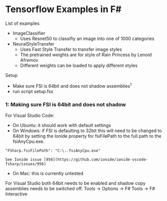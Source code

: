 # Tensorflow Examples in F#

List of examples
* ImageClassifier
   * Uses Resnet50 to classifiy an image into one of 1000 categories
* NeuralStyleTransfer
   * Uses Fast Style Transfer to transfer image styles
   * The pretrained weights are for style of Rain Princess by Lenoid Afremov
   * Different weights can be loaded to apply different styles


Setup
* Make sure FSI is 64bit and does not shadow assemblies<sup>1</sup>
* run script setup.fsx


### 1: Making sure FSI is 64bit and does not shadow
For Visual Studio Code:
* On Ubuntu: it should work with default settings
* On Windows: if FSI is defaulting to 32bit this will need to be changed to 64bit by setting the Ionide property for fsiFilePath to the full path to the fsiAnyCpu.exe.

`"FSharp.fsiFilePath": "C:\..fsiAnyCpu.exe"`
    
    See Ionide issue [956](https://github.com/ionide/ionide-vscode-fsharp/issues/956)

* On Mac: this is currently untested

For Visual Studio both 64bit needs to be enabled and shadow copy assemblies needs to be switched off. Tools -> Options -> F# Tools -> F# Interactive





